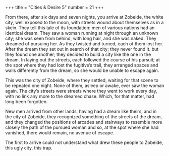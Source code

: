 +++
title = "Cities & Desire 5"
number = 21
+++

From there, after six days and seven nights, you arrive at Zobeide, the white city, well exposed to the moon, with streets wound about themselves as in a skein. They tell this tale of its foundation: men of various nations had an identical dream. They saw a woman running at night through an unknown city; she was seen from behind, with long hair, and she was naked. They dreamed of pursuing her. As they twisted and turned, each of them lost her. After the dream they set out in search of that city; they never found it. but they found one another; they decided to build a city like the one in the dream. In laying out the streets, each followed the course of his pursuit; at the spot where they had lost the fugitive’s trail, they arranged spaces and walls differently from the dream, so she would be unable to escape again.

This was the city of Zobeide, where they settled, waiting for that scene to be repeated one night. None of them, asleep or awake, ever saw the woman again. The city’s streets were streets where they went to work every day, with no link any more to the dreamed chase. Which, for that matter, had long been forgotten.

New men arrived from other lands, having had a dream like theirs, and in the city of Zobeide, they recognized something of the streets of the dream, and they changed the positions of arcades and stairways to resemble more closely the path of the pursued woman and so, at the spot where she had vanished, there would remain, no avenue of escape.

The first to arrive could not understand what drew these people to Zobeide, this ugly city, this trap.